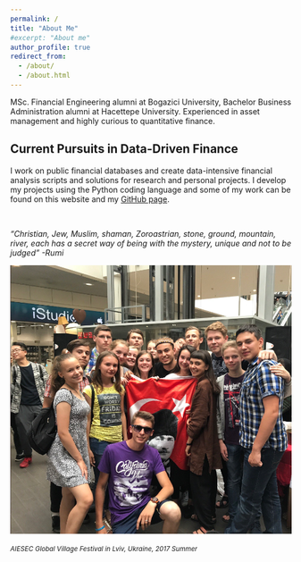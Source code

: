```yaml
---
permalink: /
title: "About Me"
#excerpt: "About me"
author_profile: true
redirect_from: 
  - /about/
  - /about.html
---
```



MSc. Financial Engineering alumni at Bogazici University, Bachelor Business Administration alumni at Hacettepe University. Experienced in asset management and highly curious to quantitative finance.


Current Pursuits in Data-Driven Finance
------

I work on public financial databases and create data-intensive financial analysis scripts and solutions for research and personal projects. I develop my projects using the Python coding language and some of my work can be found on this website and my [GitHub page](https://github.com/alihanucar).

<br>

*“Christian, Jew, Muslim, shaman, Zoroastrian, stone, ground, mountain, river, each has a secret way of being with the mystery, unique and not to be judged” -Rumi*

![](/images/editing-talk.png)

<small>*AIESEC Global Village Festival in Lviv, Ukraine, 2017 Summer*<small>




